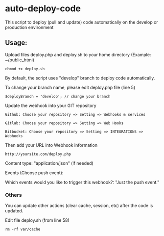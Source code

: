 # auto-deploy-code
This script to deploy (pull and update) code automatically on the develop or production environment

Usage:
-------
Upload files deploy.php and deploy.sh to your home directory (Example: ~/public_html)

```
chmod +x deploy.sh
```
By default, the script uses "develop" branch to deploy code automatically.

To change your branch name, please edit deploy.php file (line 5)
```
$deployBranch = 'develop'; // change your branch
```

Update the webhook into your GIT repository

```
Github: Choose your repository => Setting => Webhooks & services

Gitlab: Choose your repository => Setting => Web Hooks

Bitbucket: Choose your repository => Setting => INTEGRATIONS => Webhooks
```
Then add your URL into Webhook information

```
http://yoursite.com/deploy.php
```
Content type: "application/json" (if needed)

Events (Choose push event):

Which events would you like to trigger this webhook?: "Just the push event."

### Others
You can update other actions (clear cache, session, etc) after the code is updated.

Edit file deploy.sh (from line 58)

```
rm -rf var/cache	
```
